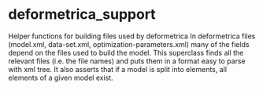 # deformetrica_support
Helper functions for building files used by deformetrica
In deformetrica files (model.xml, data-set.xml, optimization-parameters.xml) many of the fields depend on the files
    used to build the model. This superclass finds all the relevant files (i.e. the file names) and puts them in
    a format easy to parse with xml tree. It also asserts that if a model is split into elements, all elements
    of a given model exist.
